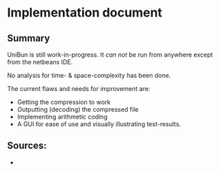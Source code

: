 # Implementation document

## Summary
UniBun is still work-in-progress. It *can not* be run from anywhere except from the netbeans IDE.

No analysis for time- & space-complexity has been done.

The current flaws and needs for improvement are:
- Getting the compression to work
- Outputting (decoding) the compressed file
- Implementing arithmetic coding
- A GUI for ease of use and visually illustrating test-results.

## Sources:
- 
